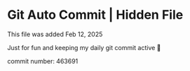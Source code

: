 # Git Auto Commit | Hidden File

This file was added Feb 12, 2025

Just for fun and keeping my daily git commit active 🤪

commit number: 463691
